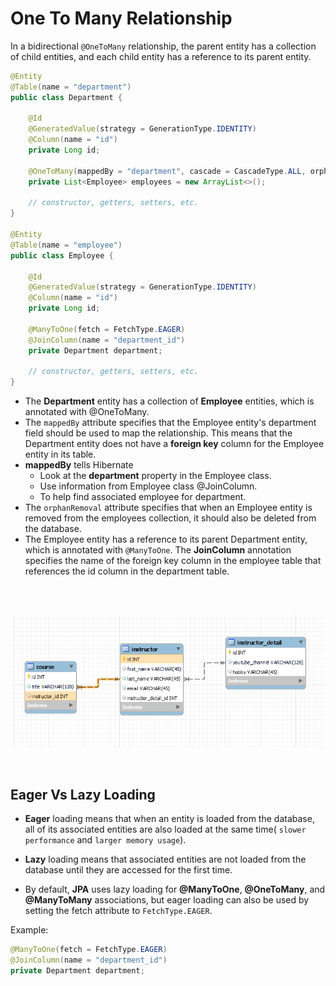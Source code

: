 # One To Many Relationship

In a bidirectional ```@OneToMany``` relationship, the parent entity has a collection of child entities, and each child entity has a reference to its parent entity.

```java
@Entity
@Table(name = "department")
public class Department {

    @Id
    @GeneratedValue(strategy = GenerationType.IDENTITY)
    @Column(name = "id")
    private Long id;

    @OneToMany(mappedBy = "department", cascade = CascadeType.ALL, orphanRemoval = true, fetch = FetchType.LAZY)
    private List<Employee> employees = new ArrayList<>();

    // constructor, getters, setters, etc.
}

@Entity
@Table(name = "employee")
public class Employee {

    @Id
    @GeneratedValue(strategy = GenerationType.IDENTITY)
    @Column(name = "id")
    private Long id;

    @ManyToOne(fetch = FetchType.EAGER)
    @JoinColumn(name = "department_id")
    private Department department;

    // constructor, getters, setters, etc.
}

```
-  The **Department** entity has a collection of **Employee** entities, which is annotated with @OneToMany.
- The ``mappedBy`` attribute specifies that the Employee entity's department field should be used to map the relationship. This means that the Department entity does not have a **foreign key** column for the Employee entity in its table.
- **mappedBy** tells Hibernate
  - Look at the **department** property in the Employee class.
  - Use information from Employee class @JoinColumn.
  - To help find associated employee for department.
- The ``orphanRemoval`` attribute specifies that when an Employee entity is removed from the employees collection, it should also be deleted from the database.
- The Employee entity has a reference to its parent Department entity, which is annotated with ```@ManyToOne```. The **JoinColumn** annotation specifies the name of the foreign key column in the employee table that references the id column in the department table.
<br>
</br>

![img.png](img.png)

<br>

## Eager Vs Lazy Loading

- **Eager** loading means that when an entity is loaded from the database, all of its associated entities are also loaded at the same time(  ``slower performance`` and ``larger memory usage``).

- **Lazy** loading means that associated entities are not loaded from the database until they are accessed for the first time.

- By default, **JPA** uses lazy loading for **@ManyToOne**, **@OneToMany**, and **@ManyToMany** associations, but eager loading can also be used by setting the fetch attribute to ``FetchType.EAGER``.

Example:
```java
@ManyToOne(fetch = FetchType.EAGER)
@JoinColumn(name = "department_id")
private Department department;
```
